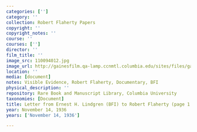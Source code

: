 ```yaml
---
categories: ['']
category: ''
collection: Robert Flaherty Papers
copyright: ''
copyright_notes: ''
course: ''
courses: ['']
director: ''
film_title: ''
image_src: 110094012.jpg
image_url: http://gainesfilm.qa-lamp.ccnmtl.columbia.edu/sites/files/gainesfilm/images/110094012.jpg
location: ''
media: [document]
notes: Visible Evidence, Robert Flaherty, Documentary, BFI
physical_description: ''
repository: Rare Book and Manuscript Library, Columbia University
taxonomies: [Document]
title: Letter from Ernest H. Lindgren (BFI) to Robert Flaherty (page 1 of 2)
year: November 14, 1936
years: ['November 14, 1936']

---
```

